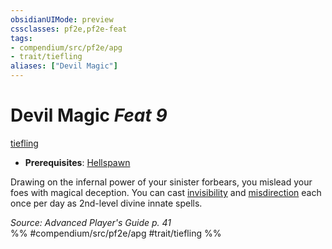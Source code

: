 ```yaml
---
obsidianUIMode: preview
cssclasses: pf2e,pf2e-feat
tags:
- compendium/src/pf2e/apg
- trait/tiefling
aliases: ["Devil Magic"]
---
```

# Devil Magic  *Feat 9*  
[tiefling](rules/traits/tiefling-b1.md "Tiefling Ancestry & Heritage Trait")  

- **Prerequisites**: [Hellspawn](compendium/feats/hellspawn-apg.md)

Drawing on the infernal power of your sinister forbears, you mislead your foes with magical deception. You can cast [invisibility](compendium/spells/invisibility.md) and [misdirection](compendium/spells/misdirection.md) each once per day as 2nd-level divine innate spells.

*Source: Advanced Player's Guide p. 41*  
%% #compendium/src/pf2e/apg #trait/tiefling %%